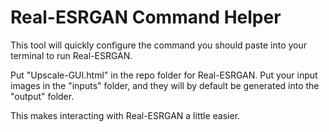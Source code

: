 # Real-ESRGAN Command Helper

This tool will quickly configure the command you should paste into your terminal to run Real-ESRGAN.

Put "Upscale-GUI.html" in the repo folder for Real-ESRGAN. Put your input images in the "inputs" folder, and they will by default be generated into the "output" folder.

This makes interacting with Real-ESRGAN a little easier.
